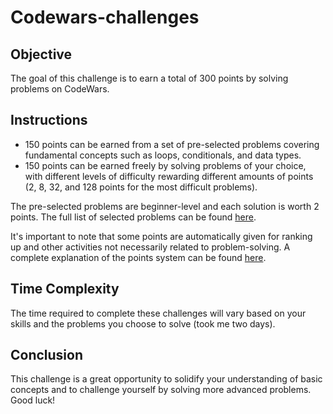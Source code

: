 # Codewars-challenges

## Objective
The goal of this challenge is to earn a total of 300 points by solving problems on CodeWars.

## Instructions
- 150 points can be earned from a set of pre-selected problems covering fundamental concepts such as loops, conditionals, and data types.
- 150 points can be earned freely by solving problems of your choice, with different levels of difficulty rewarding different amounts 
of points (2, 8, 32, and 128 points for the most difficult problems).

The pre-selected problems are beginner-level and each solution is worth 2 points. The full list of selected problems can be found [here](https://github.com/MohamedAmineBoulawdhen/Codewars-challenges/blob/main/CodeWars%20Kata%20Challenge.xlsx).

It's important to note that some points are automatically given for ranking up and other activities not necessarily related to problem-solving. 
A complete explanation of the points system can be found [here](https://docs.codewars.com/gamification/).

## Time Complexity
The time required to complete these challenges will vary based on your skills and the problems you choose to solve (took me two days).

## Conclusion
This challenge is a great opportunity to solidify your understanding of basic concepts and to challenge yourself by solving more advanced problems. Good luck!
